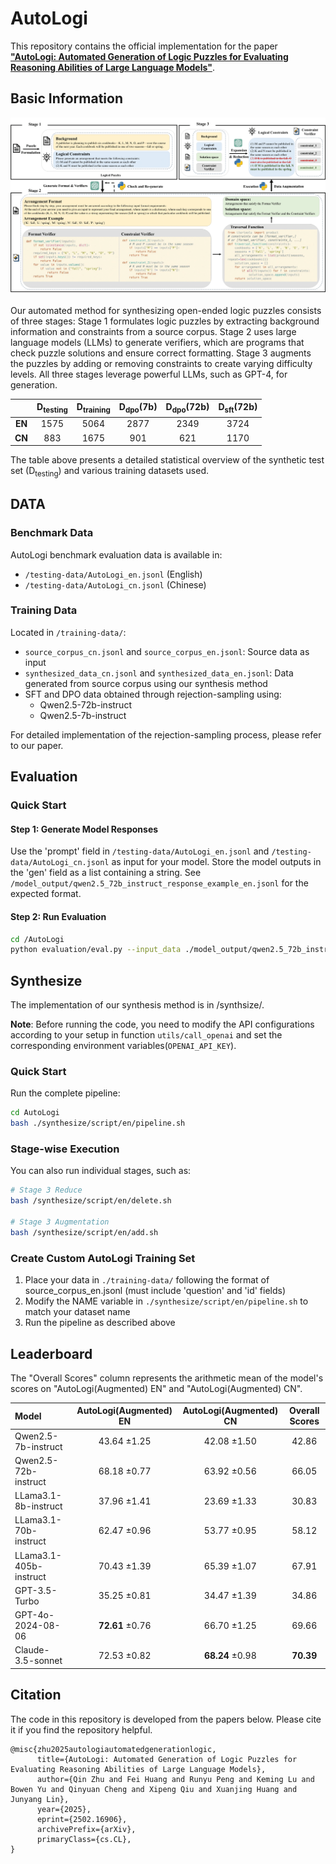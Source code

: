 # AutoLogi

This repository contains the official implementation for the paper [**"AutoLogi: Automated Generation of Logic Puzzles for Evaluating Reasoning Abilities of Large Language Models"**](https://arxiv.org/abs/2502.16906).

## Basic Information

![Method Overview](pic/method.png)

Our automated method for synthesizing open-ended logic puzzles consists of three stages: Stage 1 formulates logic puzzles by extracting background information and constraints from a source corpus. Stage 2 uses large language models (LLMs) to generate verifiers, which are programs that check puzzle solutions and ensure correct formatting. Stage 3 augments the puzzles by adding or removing constraints to create varying difficulty levels. All three stages leverage powerful LLMs, such as GPT-4, for generation.

|  | D<sub>testing</sub> | D<sub>training</sub> | D<sub>dpo</sub>(7b) | D<sub>dpo</sub>(72b) | D<sub>sft</sub>(72b) |
|:---:|:-------------------:|:-------------------:|:-------------------:|:--------------------:|:-------------------:|
| **EN** | 1575                | 5064                | 2877                | 2349                 | 3724                |
| **CN** | 883                 | 1675                | 901                 | 621                  | 1170                |

The table above presents a detailed statistical overview of the synthetic test set (D<sub>testing</sub>) and various training datasets used. 

## DATA

### Benchmark Data
AutoLogi benchmark evaluation data is available in:
- `/testing-data/AutoLogi_en.jsonl` (English)
- `/testing-data/AutoLogi_cn.jsonl` (Chinese)

### Training Data
Located in `/training-data/`:
- `source_corpus_cn.jsonl` and `source_corpus_en.jsonl`: Source data as input
- `synthesized_data_cn.jsonl` and `synthesized_data_en.jsonl`: Data generated from source corpus using our synthesis method
- SFT and DPO data obtained through rejection-sampling using:
  - Qwen2.5-72b-instruct
  - Qwen2.5-7b-instruct

For detailed implementation of the rejection-sampling process, please refer to our paper.

## Evaluation

### Quick Start

#### Step 1: Generate Model Responses
Use the 'prompt' field in `/testing-data/AutoLogi_en.jsonl` and `/testing-data/AutoLogi_cn.jsonl` as input for your model. Store the model outputs in the 'gen' field as a list containing a string. See `/model_output/qwen2.5_72b_instruct_response_example_en.jsonl` for the expected format.

#### Step 2: Run Evaluation
```bash
cd /AutoLogi
python evaluation/eval.py --input_data ./model_output/qwen2.5_72b_instruct_response_example_en.jsonl --output_dir ./eval_results/
```
## Synthesize
The implementation of our synthesis method is in /synthsize/.

**Note**: Before running the code, you need to modify the API configurations according to your setup in function `utils/call_openai` and set the corresponding environment variables(`OPENAI_API_KEY`).

### Quick Start

Run the complete pipeline:
```bash
cd AutoLogi 
bash ./synthesize/script/en/pipeline.sh
```

### Stage-wise Execution

You can also run individual stages, such as:

```bash
# Stage 3 Reduce
bash /synthesize/script/en/delete.sh

# Stage 3 Augmentation  
bash /synthesize/script/en/add.sh
```

### Create Custom AutoLogi Training Set

1. Place your data in  `./training-data/` following the format of source_corpus_en.jsonl (must include 'question' and 'id' fields)
2. Modify the NAME variable in `./synthesize/script/en/pipeline.sh` to match your dataset name
3. Run the pipeline as described above

## Leaderboard
The "Overall Scores" column represents the arithmetic mean of the model's scores on "AutoLogi(Augmented) EN" and "AutoLogi(Augmented) CN".

| **Model**                 | **AutoLogi(Augmented) EN** | **AutoLogi(Augmented) CN** | **Overall Scores** |
|:--------------------------|:--------------------------:|:--------------------------:|:------------------:|
| Qwen2.5-7b-instruct       | 43.64 ±1.25                | 42.08 ±1.50                | 42.86              |
| Qwen2.5-72b-instruct      | 68.18 ±0.77                | 63.92 ±0.56                | 66.05              |
| LLama3.1-8b-instruct      | 37.96 ±1.41                | 23.69 ±1.33                | 30.83              |
| LLama3.1-70b-instruct     | 62.47 ±0.96                | 53.77 ±0.95                | 58.12              |
| LLama3.1-405b-instruct    | 70.43 ±1.39                | 65.39 ±1.07                | 67.91              |
| GPT-3.5-Turbo             | 35.25 ±0.81                | 34.47 ±1.39                | 34.86              |
| GPT-4o-2024-08-06         | **72.61** ±0.76            | 66.70 ±1.25                | 69.66              |
| Claude-3.5-sonnet         | 72.53 ±0.82                | **68.24** ±0.98                | **70.39**          |


## Citation

The code in this repository is developed from the papers below. Please cite it if you find the repository helpful.
```
@misc{zhu2025autologiautomatedgenerationlogic,
      title={AutoLogi: Automated Generation of Logic Puzzles for Evaluating Reasoning Abilities of Large Language Models}, 
      author={Qin Zhu and Fei Huang and Runyu Peng and Keming Lu and Bowen Yu and Qinyuan Cheng and Xipeng Qiu and Xuanjing Huang and Junyang Lin},
      year={2025},
      eprint={2502.16906},
      archivePrefix={arXiv},
      primaryClass={cs.CL},
}
```